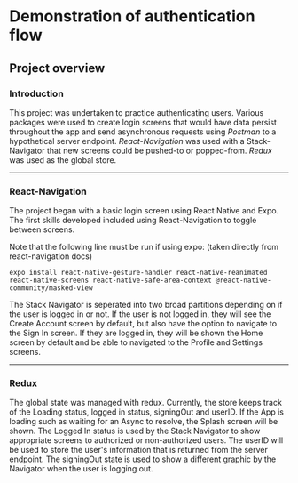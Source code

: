 # Demonstration of authentication flow

## Project overview

### Introduction

This project was undertaken to practice authenticating users. Various packages were used to create login screens that would have data persist throughout the app and send asynchronous requests using _Postman_ to a hypothetical server endpoint. _React-Navigation_ was used with a Stack-Navigator that new screens could be pushed-to or popped-from. _Redux_ was used as the global store.

---

### React-Navigation

The project began with a basic login screen using React Native and Expo. The first skills developed included using React-Navigation to toggle between screens.

Note that the following line must be run if using expo: (taken directly from react-navigation docs)

`expo install react-native-gesture-handler react-native-reanimated react-native-screens react-native-safe-area-context @react-native-community/masked-view`

The Stack Navigator is seperated into two broad partitions depending on if the user is logged in or not. If the user is not logged in, they will see the Create Account screen by default, but also have the option to navigate to the Sign In screen. If they are logged in, they will be shown the Home screen by default and be able to navigated to the Profile and Settings screens.

---

### Redux

The global state was managed with redux. Currently, the store keeps track of the Loading status, logged in status, signingOut and userID. If the App is loading such as waiting for an Async to resolve, the Splash screen will be shown. The Logged In status is used by the Stack Navigator to show appropriate screens to authorized or non-authorized users. The userID will be used to store the user's information that is returned from the server endpoint. The signingOut state is used to show a different graphic by the Navigator when the user is logging out.
